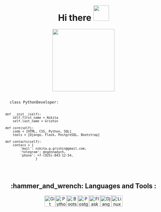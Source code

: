 <h1 align="center">
  Hi there
  <img src="https://media.giphy.com/media/3pZipqyo1sqHDfJGtz/giphy.gif?cid=ecf05e47kdz1ee9tx3yzmgsbfk79wa5itkla09m6mep0loy2&ep=v1_gifs_search&rid=giphy.gif&ct=g" width="50"/>
</h1>
<div id="header" align="center">
   <img src="https://media.giphy.com/media/2IudUHdI075HL02Pkk/giphy.gif?cid=ecf05e47qy0hk6xk9yqhy4gtc37mac6r92pnlt3j7wfo6672&ep=v1_gifs_search&rid=giphy.gif&ct=g" width="200"/>
</div>
<pre><code>
  class PythonDeveloper:

    def __init__(self):
        self.first_name = Nikita
        self.last_name = Grishin

    def core(self):
        code = [HTML, CSS, Python, SQL]
        tools = [Django, Flask, PostgreSQL, Bootstrap]

    def contacts(self):
        contacs = {
            'mail': nikita.g.grishin@gmail.com,
            'telegram': @ngennadych,
            'phone': +7-(925)-843-12-54,
                    }   

</code></pre>

<h2 align="center"> :hammer_and_wrench: Languages and Tools :</h2>
<p align="center">
<a href="https://git-scm.com/" target="_blank" rel="noreferrer"><img src="https://raw.githubusercontent.com/danielcranney/readme-generator/main/public/icons/skills/git-colored.svg" width="36" height="36" alt="Git" /></a><a href="https://www.python.org/" target="_blank" rel="noreferrer"><img src="https://raw.githubusercontent.com/danielcranney/readme-generator/main/public/icons/skills/python-colored.svg" width="36" height="36" alt="Python" /></a><a href="https://getbootstrap.com/" target="_blank" rel="noreferrer"><img src="https://raw.githubusercontent.com/danielcranney/readme-generator/main/public/icons/skills/bootstrap-colored.svg" width="36" height="36" alt="Bootstrap" /></a><a href="https://www.postgresql.org/" target="_blank" rel="noreferrer"><img src="https://raw.githubusercontent.com/danielcranney/readme-generator/main/public/icons/skills/postgresql-colored.svg" width="36" height="36" alt="PostgreSQL" /></a><a href="https://flask.palletsprojects.com/en/2.0.x/" target="_blank" rel="noreferrer"><img src="https://raw.githubusercontent.com/danielcranney/readme-generator/main/public/icons/skills/flask-colored.svg" width="36" height="36" alt="Flask" /></a><a href="https://www.djangoproject.com/" target="_blank" rel="noreferrer"><img src="https://raw.githubusercontent.com/danielcranney/readme-generator/main/public/icons/skills/django-colored.svg" width="36" height="36" alt="Django" /></a><a href="https://www.linux.org" target="_blank" rel="noreferrer"><img src="https://raw.githubusercontent.com/danielcranney/readme-generator/main/public/icons/skills/linux-colored.svg" width="36" height="36" alt="Linux" /></a>
</p>
<!--
**GriNiki/GriNiki** is a ✨ _special_ ✨ repository because its `README.md` (this file) appears on your GitHub profile.

Here are some ideas to get you started:

- 🔭 I’m currently working on ...
- 🌱 I’m currently learning ...
- 👯 I’m looking to collaborate on ...
- 🤔 I’m looking for help with ...
- 💬 Ask me about ...
- 📫 How to reach me: ...
- 😄 Pronouns: ...
- ⚡ Fun fact: ...
-->
